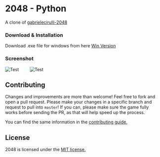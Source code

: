 # 2048 - Python
A clone of [gabrielecirulli-2048](https://github.com/gabrielecirulli/2048)

### Download & Installation
Download .exe file for windows from here [Win Version](https://store2.gofile.io/download/0e8113e5-f744-4c5e-87b0-33fce76d1fe3/2048-game.zip)


### Screenshot

 ![Test](https://media.giphy.com/media/zcpW8Ng2pTDjo2jvKe/giphy.gif)     &nbsp;&nbsp;&nbsp; &nbsp;&nbsp;&nbsp;   ![Test](https://media.giphy.com/media/BonNAyikx2GTjVd63i/giphy.gif)
  
 



## Contributing
Changes and improvements are more than welcome! Feel free to fork and open a pull request. Please make your changes in a specific branch and request to pull into `master`! If you can, please make sure the game fully works before sending the PR, as that will help speed up the process.

You can find the same information in the [contributing guide.](https://github.com/gabrielecirulli/2048/blob/master/CONTRIBUTING.md)

## License
2048 is licensed under the [MIT license.](https://github.com/gabrielecirulli/2048/blob/master/LICENSE.txt)
